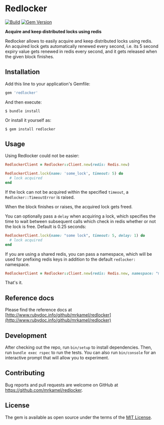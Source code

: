 # Redlocker

[![Build](https://github.com/mrkamel/redlocker/workflows/test/badge.svg)](https://github.com/mrkamel/redlocker/actions?query=workflow%3Atest+branch%3Amaster)
[![Gem Version](https://badge.fury.io/rb/redlocker.svg)](http://badge.fury.io/rb/redlocker)

**Acquire and keep distributed locks using redis**

Redlocker allows to easily acquire and keep distributed locks using redis.
An acquired lock gets automatically renewed every second, i.e. its 5 second
expiry value gets renewed in redis every second, and it gets released when
the given block finishes.

## Installation

Add this line to your application's Gemfile:

```ruby
gem 'redlocker'
```

And then execute:

    $ bundle install

Or install it yourself as:

    $ gem install redlocker

## Usage

Using Redlocker could not be easier:

```ruby
RedlockerClient = Redlocker::Client.new(redis: Redis.new)

RedlockerClient.lock(name: 'some_lock', timeout: 5) do
  # lock acquired
end
```

If the lock can not be acquired within the specified `timeout`, a
`Redlocker::TimeoutError` is raised.

When the block finishes or raises, the acquired lock gets freed.
 
You can optionally pass a `delay` when acquiring a lock, which specifies the
time to wait between subsequent calls which check in redis whether or not the
lock is free. Default is 0.25 seconds:

```ruby
RedlockerClient.lock(name: "some lock", timeout: 5, delay: 1) do
  # lock acquired
end
```

If you are using a shared redis, you can pass a namespace, which will be used for
prefixing redis keys in addition to the default `redlocker:` namespace.

```ruby
RedlockerClient = Redlocker::Client.new(redis: Redis.new, namespace: "my-namespace")
```

That's it.

## Reference docs

Please find the reference docs at
[http://www.rubydoc.info/github/mrkamel/redlocker](http://www.rubydoc.info/github/mrkamel/redlocker)

## Development

After checking out the repo, run `bin/setup` to install dependencies. Then, run
`bundle exec rspec` to run the tests. You can also run `bin/console` for an
interactive prompt that will allow you to experiment.

## Contributing

Bug reports and pull requests are welcome on GitHub at
https://github.com/mrkamel/redlocker.

## License

The gem is available as open source under the terms of the [MIT
License](https://opensource.org/licenses/MIT).
